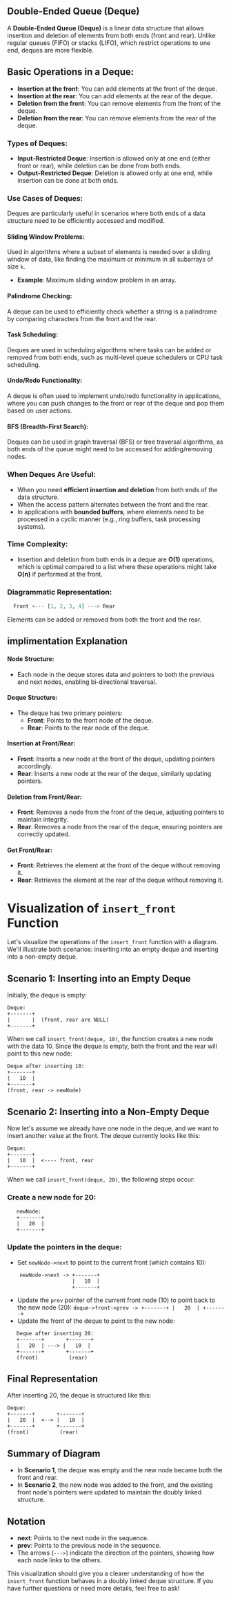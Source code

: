 ## Double-Ended Queue (Deque)

A **Double-Ended Queue (Deque)** is a linear data structure that allows insertion and deletion of elements from both ends (front and rear). Unlike regular queues (FIFO) or stacks (LIFO), which restrict operations to one end, deques are more flexible.

## Basic Operations in a Deque:

- **Insertion at the front**: You can add elements at the front of the deque.
- **Insertion at the rear**: You can add elements at the rear of the deque.
- **Deletion from the front**: You can remove elements from the front of the deque.
- **Deletion from the rear**: You can remove elements from the rear of the deque.

### Types of Deques:

- **Input-Restricted Deque**: Insertion is allowed only at one end (either front or rear), while deletion can be done from both ends.
- **Output-Restricted Deque**: Deletion is allowed only at one end, while insertion can be done at both ends.

### Use Cases of Deques:

Deques are particularly useful in scenarios where both ends of a data structure need to be efficiently accessed and modified.

#### Sliding Window Problems:

Used in algorithms where a subset of elements is needed over a sliding window of data, like finding the maximum or minimum in all subarrays of size `k`.

- **Example**: Maximum sliding window problem in an array.

#### Palindrome Checking:

A deque can be used to efficiently check whether a string is a palindrome by comparing characters from the front and the rear.

#### Task Scheduling:

Deques are used in scheduling algorithms where tasks can be added or removed from both ends, such as multi-level queue schedulers or CPU task scheduling.

#### Undo/Redo Functionality:

A deque is often used to implement undo/redo functionality in applications, where you can push changes to the front or rear of the deque and pop them based on user actions.

#### BFS (Breadth-First Search):

Deques can be used in graph traversal (BFS) or tree traversal algorithms, as both ends of the queue might need to be accessed for adding/removing nodes.

### When Deques Are Useful:

- When you need **efficient insertion and deletion** from both ends of the data structure.
- When the access pattern alternates between the front and the rear.
- In applications with **bounded buffers**, where elements need to be processed in a cyclic manner (e.g., ring buffers, task processing systems).

### Time Complexity:

- Insertion and deletion from both ends in a deque are **O(1)** operations, which is optimal compared to a list where these operations might take **O(n)** if performed at the front.

### Diagrammatic Representation:

```python
  Front <--- [1, 2, 3, 4] ---> Rear
```

Elements can be added or removed from both the front and the rear.


## implimentation Explanation

#### Node Structure:
- Each node in the deque stores data and pointers to both the previous and next nodes, enabling bi-directional traversal.

#### Deque Structure:
- The deque has two primary pointers:
  - **Front**: Points to the front node of the deque.
  - **Rear**: Points to the rear node of the deque.

#### Insertion at Front/Rear:
- **Front**: Inserts a new node at the front of the deque, updating pointers accordingly.
- **Rear**: Inserts a new node at the rear of the deque, similarly updating pointers.

#### Deletion from Front/Rear:
- **Front**: Removes a node from the front of the deque, adjusting pointers to maintain integrity.
- **Rear**: Removes a node from the rear of the deque, ensuring pointers are correctly updated.

#### Get Front/Rear:
- **Front**: Retrieves the element at the front of the deque without removing it.
- **Rear**: Retrieves the element at the rear of the deque without removing it.



# Visualization of `insert_front` Function

Let's visualize the operations of the `insert_front` function with a diagram. We'll illustrate both scenarios: inserting into an empty deque and inserting into a non-empty deque.

## Scenario 1: Inserting into an Empty Deque

Initially, the deque is empty:

```
Deque:
+-------+
|       |  (front, rear are NULL)
+-------+
```

When we call `insert_front(deque, 10)`, the function creates a new node with the data 10. Since the deque is empty, both the front and the rear will point to this new node:


```
Deque after inserting 10:
+-------+
|   10  |  
+-------+
(front, rear -> newNode)
```

## Scenario 2: Inserting into a Non-Empty Deque

Now let's assume we already have one node in the deque, and we want to insert another value at the front. The deque currently looks like this:

```
Deque:
+-------+
|   10  |  <---- front, rear
+-------+
```

When we call `insert_front(deque, 20)`, the following steps occur:

### Create a new node for 20:

```
   newNode: 
   +-------+
   |   20  |  
   +-------+
```

### Update the pointers in the deque:
- Set `newNode->next` to point to the current front (which contains 10):

```
    newNode->next -> +-------+
                     |   10  |
                     +-------+
```

- Update the `prev` pointer of the current front node (10) to point back to the new node (20):
``
    deque->front->prev -> +-------+
                          |   20  |
                          +-------+
``
- Update the front of the deque to point to the new node:

```
   Deque after inserting 20:
   +-------+       +-------+
   |   20  | ---> |   10  |  
   +-------+       +-------+
   (front)          (rear)
```

## Final Representation

After inserting 20, the deque is structured like this:

```
Deque:
+-------+       +-------+
|   20  |  <--> |   10  |  
+-------+       +-------+
(front)          (rear)
```

## Summary of Diagram

- In **Scenario 1**, the deque was empty and the new node became both the front and rear.
- In **Scenario 2**, the new node was added to the front, and the existing front node's pointers were updated to maintain the doubly linked structure.

## Notation

- **next**: Points to the next node in the sequence.
- **prev**: Points to the previous node in the sequence.
- The arrows (`--->`) indicate the direction of the pointers, showing how each node links to the others.

This visualization should give you a clearer understanding of how the `insert_front` function behaves in a doubly linked deque structure. If you have further questions or need more details, feel free to ask!
